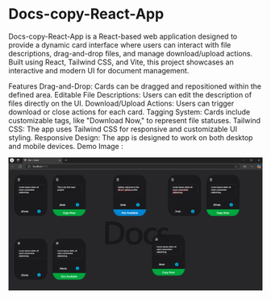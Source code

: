 # Docs-copy-React-App

Docs-copy-React-App is a React-based web application designed to provide a dynamic card interface where users can interact with file descriptions, drag-and-drop files, and manage download/upload actions. Built using React, Tailwind CSS, and Vite, this project showcases an interactive and modern UI for document management.

Features
Drag-and-Drop: Cards can be dragged and repositioned within the defined area.
Editable File Descriptions: Users can edit the description of files directly on the UI.
Download/Upload Actions: Users can trigger download or close actions for each card.
Tagging System: Cards include customizable tags, like "Download Now," to represent file statuses.
Tailwind CSS: The app uses Tailwind CSS for responsive and customizable UI styling.
Responsive Design: The app is designed to work on both desktop and mobile devices.
Demo Image : 

![img alt](https://github.com/ItzDhruv/Docs-copy-React-App/blob/main/docs/Screenshot%202025-01-30%20151948.png)
